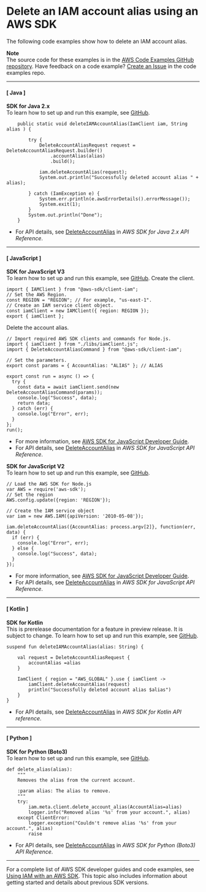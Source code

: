 # Delete an IAM account alias using an AWS SDK<a name="example_iam_DeleteAccountAlias_section"></a>

The following code examples show how to delete an IAM account alias\.

**Note**  
The source code for these examples is in the [AWS Code Examples GitHub repository](https://github.com/awsdocs/aws-doc-sdk-examples)\. Have feedback on a code example? [Create an Issue](https://github.com/awsdocs/aws-doc-sdk-examples/issues/new/choose) in the code examples repo\. 

------
#### [ Java ]

**SDK for Java 2\.x**  
 To learn how to set up and run this example, see [GitHub](https://github.com/awsdocs/aws-doc-sdk-examples/tree/main/javav2/example_code/iam#readme)\. 
  

```
    public static void deleteIAMAccountAlias(IamClient iam, String alias ) {

        try {
            DeleteAccountAliasRequest request = DeleteAccountAliasRequest.builder()
                .accountAlias(alias)
                .build();

            iam.deleteAccountAlias(request);
            System.out.println("Successfully deleted account alias " + alias);

        } catch (IamException e) {
            System.err.println(e.awsErrorDetails().errorMessage());
            System.exit(1);
        }
        System.out.println("Done");
    }
```
+  For API details, see [DeleteAccountAlias](https://docs.aws.amazon.com/goto/SdkForJavaV2/iam-2010-05-08/DeleteAccountAlias) in *AWS SDK for Java 2\.x API Reference*\. 

------
#### [ JavaScript ]

**SDK for JavaScript V3**  
 To learn how to set up and run this example, see [GitHub](https://github.com/awsdocs/aws-doc-sdk-examples/tree/main/javascriptv3/example_code/iam#code-examples)\. 
Create the client\.  

```
import { IAMClient } from "@aws-sdk/client-iam";
// Set the AWS Region.
const REGION = "REGION"; // For example, "us-east-1".
// Create an IAM service client object.
const iamClient = new IAMClient({ region: REGION });
export { iamClient };
```
Delete the account alias\.  

```
// Import required AWS SDK clients and commands for Node.js.
import { iamClient } from "./libs/iamClient.js";
import { DeleteAccountAliasCommand } from "@aws-sdk/client-iam";

// Set the parameters.
export const params = { AccountAlias: "ALIAS" }; // ALIAS

export const run = async () => {
  try {
    const data = await iamClient.send(new DeleteAccountAliasCommand(params));
    console.log("Success", data);
    return data;
  } catch (err) {
    console.log("Error", err);
  }
};
run();
```
+  For more information, see [AWS SDK for JavaScript Developer Guide](https://docs.aws.amazon.com/sdk-for-javascript/v3/developer-guide/iam-examples-account-aliases.html#iam-examples-account-aliases-deleting)\. 
+  For API details, see [DeleteAccountAlias](https://docs.aws.amazon.com/AWSJavaScriptSDK/v3/latest/clients/client-iam/classes/deleteaccountaliascommand.html) in *AWS SDK for JavaScript API Reference*\. 

**SDK for JavaScript V2**  
 To learn how to set up and run this example, see [GitHub](https://github.com/awsdocs/aws-doc-sdk-examples/tree/main/javascript/example_code/iam#code-examples)\. 
  

```
// Load the AWS SDK for Node.js
var AWS = require('aws-sdk');
// Set the region 
AWS.config.update({region: 'REGION'});

// Create the IAM service object
var iam = new AWS.IAM({apiVersion: '2010-05-08'});

iam.deleteAccountAlias({AccountAlias: process.argv[2]}, function(err, data) {
  if (err) {
    console.log("Error", err);
  } else {
    console.log("Success", data);
  }
});
```
+  For more information, see [AWS SDK for JavaScript Developer Guide](https://docs.aws.amazon.com/sdk-for-javascript/v2/developer-guide/iam-examples-account-aliases.html#iam-examples-account-aliases-deleting)\. 
+  For API details, see [DeleteAccountAlias](https://docs.aws.amazon.com/goto/AWSJavaScriptSDK/iam-2010-05-08/DeleteAccountAlias) in *AWS SDK for JavaScript API Reference*\. 

------
#### [ Kotlin ]

**SDK for Kotlin**  
This is prerelease documentation for a feature in preview release\. It is subject to change\.
 To learn how to set up and run this example, see [GitHub](https://github.com/awsdocs/aws-doc-sdk-examples/tree/main/kotlin/services/iam#code-examples)\. 
  

```
suspend fun deleteIAMAccountAlias(alias: String) {

    val request = DeleteAccountAliasRequest {
        accountAlias =alias
    }

    IamClient { region = "AWS_GLOBAL" }.use { iamClient ->
        iamClient.deleteAccountAlias(request)
        println("Successfully deleted account alias $alias")
    }
}
```
+  For API details, see [DeleteAccountAlias](https://github.com/awslabs/aws-sdk-kotlin#generating-api-documentation) in *AWS SDK for Kotlin API reference*\. 

------
#### [ Python ]

**SDK for Python \(Boto3\)**  
 To learn how to set up and run this example, see [GitHub](https://github.com/awsdocs/aws-doc-sdk-examples/tree/main/python/example_code/iam/iam_basics#code-examples)\. 
  

```
def delete_alias(alias):
    """
    Removes the alias from the current account.

    :param alias: The alias to remove.
    """
    try:
        iam.meta.client.delete_account_alias(AccountAlias=alias)
        logger.info("Removed alias '%s' from your account.", alias)
    except ClientError:
        logger.exception("Couldn't remove alias '%s' from your account.", alias)
        raise
```
+  For API details, see [DeleteAccountAlias](https://docs.aws.amazon.com/goto/boto3/iam-2010-05-08/DeleteAccountAlias) in *AWS SDK for Python \(Boto3\) API Reference*\. 

------

For a complete list of AWS SDK developer guides and code examples, see [Using IAM with an AWS SDK](sdk-general-information-section.md)\. This topic also includes information about getting started and details about previous SDK versions\.